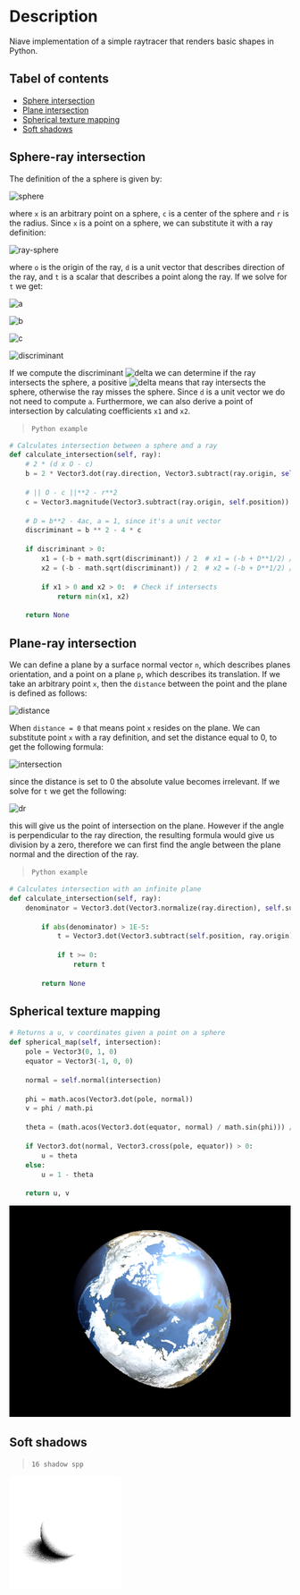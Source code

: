# Description
Niave implementation of a simple raytracer that renders basic shapes in Python.

## Tabel of contents
- [Sphere intersection](#Sphere-ray-intersection)
- [Plane intersection](#Plane-ray-intersection)
- [Spherical texture mapping](#Spherical-texture-mapping)
- [Soft shadows](#Soft-shadows)

## Sphere-ray intersection

The definition of the a sphere is given by:

![sphere](https://latex.codecogs.com/svg.image?\left\|&space;x&space;-&space;c\right\|&space;=&space;r)

where `x` is an arbitrary point on a sphere, `c` is a center of the sphere and `r` is the radius. Since `x` is a point on a sphere, we can substitute it with a ray definition:

![ray-sphere](https://latex.codecogs.com/svg.image?\left\|&space;o&space;&plus;&space;dt&space;-&space;c\right\|^2&space;=&space;r^2)

where `o` is the origin of the ray, `d` is a unit vector that describes direction of the ray, and `t` is a scalar that describes a point along the ray. If we solve for `t` we get:

![a](https://latex.codecogs.com/svg.image?a&space;=&space;\left\|&space;d\right\|^2&space;=&space;1)

![b](https://latex.codecogs.com/svg.latex?b%20=%202d%20\cdot%20(o%20-%20c))

![c](https://latex.codecogs.com/svg.latex?c%20=%20\left\|%20o%20-%20c\right\|^2%20-%20r^2)

![discriminant](https://latex.codecogs.com/svg.image?\Delta&space;=&space;b^2&space;-&space;4ac)

If we compute the discriminant ![delta](https://latex.codecogs.com/svg.image?\Delta) we can determine if the ray intersects the sphere, a positive ![delta](https://latex.codecogs.com/svg.image?\Delta) means that ray intersects the sphere, otherwise the ray misses the sphere. Since `d` is a unit vector we do not need to compute `a`. Furthermore, we can also derive a point of intersection by calculating coefficients `x1` and `x2`.

>`Python example`

```Python
# Calculates intersection between a sphere and a ray
def calculate_intersection(self, ray):
    # 2 * (d x O - c)
    b = 2 * Vector3.dot(ray.direction, Vector3.subtract(ray.origin, self.position))

    # || O - c ||**2 - r**2
    c = Vector3.magnitude(Vector3.subtract(ray.origin, self.position)) ** 2 - self.radius ** 2

    # D = b**2 - 4ac, a = 1, since it's a unit vector
    discriminant = b ** 2 - 4 * c

    if discriminant > 0:
        x1 = (-b + math.sqrt(discriminant)) / 2  # x1 = (-b + D**1/2) / 2a
        x2 = (-b - math.sqrt(discriminant)) / 2  # x2 = (-b + D**1/2) / 2a

        if x1 > 0 and x2 > 0:  # Check if intersects
            return min(x1, x2)

    return None
```

## Plane-ray intersection

We can define a plane by a surface normal vector `n`, which describes planes orientation, and a point on a plane `p`, which describes its translation. If we take an arbitrary point `x`, then the `distance` between the point and the plane is defined as follows:

![distance](https://latex.codecogs.com/svg.image?distance&space;=&space;\left\|&space;(x&space;-&space;s)&space;\cdot&space;n&space;\right\|)

When `distance = 0` that means point `x` resides on the plane. We can substitute point `x` with a ray definition, and set the distance equal to 0, to get the following formula:

![intersection](https://latex.codecogs.com/svg.image?\left&space;(&space;o&space;&plus;&space;dt&space;-&space;s\right&space;)&space;\cdot&space;n&space;=&space;0)

since the distance is set to 0 the absolute value becomes irrelevant. If we solve for `t` we get the following:

![dr](https://latex.codecogs.com/svg.image?t&space;=&space;\frac{\left&space;(&space;s&space;-&space;o&space;\right&space;)&space;\cdot&space;n}{d&space;\cdot&space;n})

this will give us the point of intersection on the plane. However if the angle is perpendicular to the ray direction, the resulting formula would give us division by a zero, therefore we can first find the angle between the plane normal and the direction of the ray.

>`Python example`

```Python
# Calculates intersection with an infinite plane
def calculate_intersection(self, ray):
    denominator = Vector3.dot(Vector3.normalize(ray.direction), self.surface_normal)

        if abs(denominator) > 1E-5:
            t = Vector3.dot(Vector3.subtract(self.position, ray.origin), self.surface_normal) / denominator

            if t >= 0:
                return t

        return None
```
## Spherical texture mapping
```Python
# Returns a u, v coordinates given a point on a sphere
def spherical_map(self, intersection):
    pole = Vector3(0, 1, 0)
    equator = Vector3(-1, 0, 0)

    normal = self.normal(intersection)

    phi = math.acos(Vector3.dot(pole, normal))
    v = phi / math.pi

    theta = (math.acos(Vector3.dot(equator, normal) / math.sin(phi))) / (2 * math.pi)

    if Vector3.dot(normal, Vector3.cross(pole, equator)) > 0:
        u = theta
    else:
        u = 1 - theta

    return u, v
```
![alt text](https://github.com/ArijusGrotuzas/SimpleRayTracer/blob/main/results/combined/image.png)

## Soft shadows
>`16 shadow spp`

![alt text](https://github.com/ArijusGrotuzas/SimpleRayTracer/blob/main/results/shadow/shadow_mask.png)
